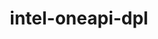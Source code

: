 ---
title: "intel-oneapi-dpl"
layout: cache
categories: [package, develop-2024-01-07]
meta: {"versions": ["2022.3.0"], "compilers": ["oneapi@=2023.2.0"], "oss": ["ubuntu20.04"], "platforms": ["linux"], "targets": ["x86_64_v3"], "stacks": ["e4s-oneapi", "root"], "num_specs": 1, "num_specs_by_stack": {"e4s-oneapi": 1, "root": 1}}
spec_details: [{"hash": "ldv5uorzlpk42sm4cfgyn5uoewdwqiti", "compiler": "oneapi@=2023.2.0", "versions": ["2022.3.0"], "os": "ubuntu20.04", "platform": "linux", "target": "x86_64_v3", "variants": ["build_system=generic", "+envmods"], "stacks": ["e4s-oneapi", "root"], "size": "-", "tarball": "https://binaries.spack.io/releases/develop-2024-01-07/build_cache/linux-ubuntu20.04-x86_64_v3/oneapi-2023.2.0/intel-oneapi-dpl-2022.3.0/linux-ubuntu20.04-x86_64_v3-oneapi-2023.2.0-intel-oneapi-dpl-2022.3.0-ldv5uorzlpk42sm4cfgyn5uoewdwqiti.spack"}]
---
